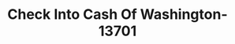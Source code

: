 ---
f_zip-code: 99362
f_state-code: WA
title: Check Into Cash Of Washington-13701
f_phone: 509-527-1077
f_city-only: Walla Walla
f_address: 1417 Plaza Way Ste B Walla Walla
f_location-unique-id: '13701'
slug: check-into-cash-of-washington-13701
updated-on: '2024-05-30T13:46:58.046Z'
created-on: '2024-05-30T13:36:59.803Z'
published-on: '2024-05-30T13:54:32.469Z'
f_city-state: cms/city/walla-walla-wa.md
f_company: cms/company/check-into-cash-of-washington.md
f_state: cms/state/washington.md
layout: '[payday-loan].html'
tags: payday-loan
---